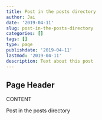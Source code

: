 ```yaml
---
title: Post in the posts directory
author: Jai
date: '2019-04-11'
slug: post-in-the-posts-directory
categories: []
tags: []
type: page
publishdate: '2019-04-11'
lastmod: '2019-04-11'
description: Text about this post
---
```


## Page Header

CONTENT

Post in the posts directory
